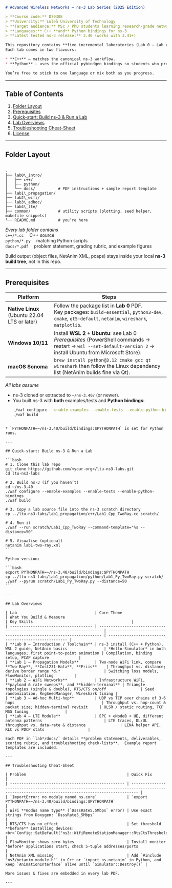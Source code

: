 ```markdown
# Advanced Wireless Networks – ns-3 Lab Series (2025 Edition)

> **Course code:** D7030E    
> **University:** Luleå University of Technology  
> **Target audience:** MSc / PhD students learning research-grade network simulation  
> **Languages:** C++ **and** Python bindings for ns-3  
> **Latest tested ns-3 release:** 3.40 (works with 3.41+)

This repository contains **five incremental laboratories (Lab 0 – Lab 4)** designed to teach hands-on network-simulation skills with the **ns-3** discrete-event simulator.  
Each lab comes in two flavours:

* **C++** — matches the canonical ns-3 workflow.  
* **Python** — uses the official pybindgen bindings so students who prefer Python aren’t left behind.

You’re free to stick to one language or mix both as you progress.
```
---

## Table of Contents
1. [Folder Layout](#folder-layout)  
2. [Prerequisites](#prerequisites)  
3. [Quick-start: Build ns-3 & Run a Lab](#quick-start-build-ns-3--run-a-lab)  
4. [Lab Overviews](#lab-overviews)  
5. [Troubleshooting Cheat-Sheet](#troubleshooting-cheat-sheet)  
6. [License](#license)

---

## Folder Layout

```

.
├── lab0\_intro/
│   ├── c++/
│   ├── python/
│   └── docs/          # PDF instructions + sample report template
├── lab1\_propagation/
├── lab2\_wifi/
├── lab3\_adhoc/
├── lab4\_lte/
├── common/            # utility scripts (plotting, seed helper, makefile snippets)
└── README.md          # you’re here

````

*Every lab folder contains*  
`c++/*.cc`  C++ source  
`python/*.py`  matching Python scripts  
`docs/*.pdf`  problem statement, grading rubric, and example figures

Build output (object files, NetAnim XML, pcaps) stays inside your local **ns-3 build tree**, not in this repo.

---

## Prerequisites

| Platform | Steps |
|----------|-------|
| **Native Linux** (Ubuntu 22.04 LTS or later) | Follow the package list in **Lab 0** PDF.<br>Key packages: `build-essential`, `python3-dev`, `cmake`, `qt5-default`, `netanim`, `wireshark`, `matplotlib`. |
| **Windows 10/11** | Install **WSL 2 + Ubuntu**: see Lab 0 *Prerequisites* (PowerShell commands → restart → `wsl --set-default-version 2` → install Ubuntu from Microsoft Store). |
| **macOS Sonoma** | `brew install python@3.12 cmake gcc qt wireshark` then follow the Linux dependency list (NetAnim builds fine via Qt). |

*All labs assume*  
* ns-3 cloned or extracted to `~/ns-3.40/` (or newer).  
* You built ns-3 with **both** examples/tests and **Python bindings**:  
  ```bash
  ./waf configure --enable-examples --enable-tests --enable-python-bindings
  ./waf build
````

* `PYTHONPATH=~/ns-3.40/build/bindings:$PYTHONPATH` is set for Python runs.

---

## Quick-start: Build ns-3 & Run a Lab

```bash
# 1. Clone this lab repo
git clone https://github.com/<your-org>/ltu-ns3-labs.git
cd ltu-ns3-labs

# 2. Build ns-3 (if you haven’t)
cd ~/ns-3.40
./waf configure --enable-examples --enable-tests --enable-python-bindings
./waf build

# 3. Copy a lab source file into the ns-3 scratch directory
cp ../ltu-ns3-labs/lab1_propagation/c++/Lab1_Cpp_TwoRay.cc scratch/

# 4. Run it
./waf --run scratch/Lab1_Cpp_TwoRay --command-template="%s --distance=50"

# 5. Visualise (optional)
netanim lab1-two-ray.xml
```

Python version:

```bash
export PYTHONPATH=~/ns-3.40/build/bindings:$PYTHONPATH
cp ../ltu-ns3-labs/lab1_propagation/python/Lab1_Py_TwoRay.py scratch/
./waf --pyrun scratch/Lab1_Py_TwoRay.py --distance=50
```

---

## Lab Overviews

| Lab                                  | Core Theme                                                              | What You Build & Measure                                            | Key Skills                                           |
| ------------------------------------ | ----------------------------------------------------------------------- | ------------------------------------------------------------------- | ---------------------------------------------------- |
| **Lab 0 – Introduction / Toolchain** | ns-3 install (C++ + Python), WSL 2 guide, NetAnim basics                | *Hello-Simulator* in both languages; first point-to-point animation | Compilation, binding setup, PCAP capture             |
| **Lab 1 – Propagation Models**       | Two-node WiFi link, compare **Two-Ray**, **Cost231-Hata**, **Friis**    | Throughput vs. distance; derive border range *dᵢ*                   | Switching loss models, FlowMonitor, plotting         |
| **Lab 2 – WiFi Networks**            | Infrastructure WiFi, **payload & rate sweeps**, and **hidden-terminal** | Triangle topologies (single & double), RTS/CTS on/off               | Seed randomization, RngSeedManager, Wireshark timing |
| **Lab 3 – Ad-hoc Multi-hop**         | UDP vs TCP over chains of 3-6 hops                                      | Throughput vs. hop-count & packet size; hidden-terminal revisit     | OLSR / static routing, TCP MSS tuning                |
| **Lab 4 – LTE Module**               | EPC + eNodeB + UE, different antenna patterns                           | LTE traces, DL/UL throughput vs. data-rate & distance               | LENA helper API, RLC vs PDCP stats                   |

Each PDF in `lab*/docs/` details **problem statements, deliverables, scoring rubric, and troubleshooting check-lists**.  Example report templates are included.

---

## Troubleshooting Cheat-Sheet

| Problem                                            | Quick Fix                                                                                                                                       |
| -------------------------------------------------- | ----------------------------------------------------------------------------------------------------------------------------------------------- |
| `ImportError: no module named ns.core`             | `export PYTHONPATH=~/ns-3.40/build/bindings:$PYTHONPATH`                                                                                        |
| WiFi **modus name typo** (`DsssRate5.5Mbps` error) | Use exact strings from Doxygen: `DsssRate5_5Mbps`                                                                                               |
| RTS/CTS has no effect                              | Set threshold **before** installing devices:<br>`Config::SetDefault("ns3::WifiRemoteStationManager::RtsCtsThreshold","0")`                      |
| FlowMonitor shows zero bytes                       | Install monitor *before* applications start; check 5-tuple addresses/ports                                                                      |
| NetAnim XML missing                                | Add `#include "ns3/netanim-module.h"` in C++ or `import ns.netanim` in Python, and keep `AnimationInterface` alive until `Simulator::Destroy()` |

More issues & fixes are embedded in every lab PDF.

---
